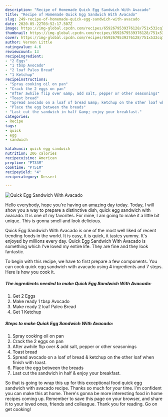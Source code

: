 ```yaml
---
description: "Recipe of Homemade Quick Egg Sandwich With Avacado"
title: "Recipe of Homemade Quick Egg Sandwich With Avacado"
slug: 249-recipe-of-homemade-quick-egg-sandwich-with-avacado
date: 2020-05-22T03:52:17.507Z
image: https://img-global.cpcdn.com/recipes/6592679539376128/751x532cq70/quick-egg-sandwich-with-avacado-recipe-main-photo.jpg
thumbnail: https://img-global.cpcdn.com/recipes/6592679539376128/751x532cq70/quick-egg-sandwich-with-avacado-recipe-main-photo.jpg
cover: https://img-global.cpcdn.com/recipes/6592679539376128/751x532cq70/quick-egg-sandwich-with-avacado-recipe-main-photo.jpg
author: Vernon Little
ratingvalue: 4.6
reviewcount: 13
recipeingredient:
- "2 Eggs"
- "1 tbsp Avocado"
- "2 loaf Paleo Bread"
- "1 Ketchup"
recipeinstructions:
- "Spray cooking oil on pan"
- "Crack the 2 eggs on pan"
- "After awhile flip over &amp; add salt, pepper or other seasonings"
- "Toast bread"
- "Spread avocado on a loaf of bread &amp; ketchup on the other loaf when finish with toast."
- "Place the egg between the breads"
- "Last cut the sandwich in half &amp; enjoy your breakfast."
categories:
- Recipe
tags:
- quick
- egg
- sandwich

katakunci: quick egg sandwich 
nutrition: 206 calories
recipecuisine: American
preptime: "PT33M"
cooktime: "PT51M"
recipeyield: "4"
recipecategory: Dessert

---
```



![Quick Egg Sandwich With Avacado](https://img-global.cpcdn.com/recipes/6592679539376128/751x532cq70/quick-egg-sandwich-with-avacado-recipe-main-photo.jpg)

Hello everybody, hope you're having an amazing day today. Today, I will show you a way to prepare a distinctive dish, quick egg sandwich with avacado. It is one of my favorites. For mine, I am going to make it a little bit unique. This is gonna smell and look delicious.

Quick Egg Sandwich With Avacado is one of the most well liked of recent trending foods in the world. It is easy, it is quick, it tastes yummy. It's enjoyed by millions every day. Quick Egg Sandwich With Avacado is something which I've loved my entire life. They are fine and they look fantastic.




To begin with this recipe, we have to first prepare a few components. You can cook quick egg sandwich with avacado using 4 ingredients and 7 steps. Here is how you cook it.

##### The ingredients needed to make Quick Egg Sandwich With Avacado:

1. Get 2 Eggs
1. Make ready 1 tbsp Avocado
1. Make ready 2 loaf Paleo Bread
1. Get 1 Ketchup




##### Steps to make Quick Egg Sandwich With Avacado:

1. Spray cooking oil on pan
1. Crack the 2 eggs on pan
1. After awhile flip over &amp; add salt, pepper or other seasonings
1. Toast bread
1. Spread avocado on a loaf of bread &amp; ketchup on the other loaf when finish with toast.
1. Place the egg between the breads
1. Last cut the sandwich in half &amp; enjoy your breakfast.




So that is going to wrap this up for this exceptional food quick egg sandwich with avacado recipe. Thanks so much for your time. I'm confident you can make this at home. There's gonna be more interesting food in home recipes coming up. Remember to save this page on your browser, and share it to your loved ones, friends and colleague. Thank you for reading. Go on get cooking!
